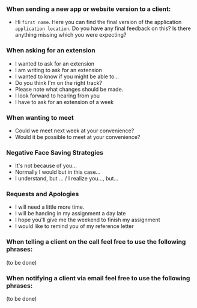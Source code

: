 ### When sending a new app or website version to a client:

- Hi `first name`. Here you can find the final version of the application `application location`. Do you have any final feedback on this? Is there anything missing which you were expecting?

### When asking for an extension

- I wanted to ask for an extension
- I am writing to ask for an extension
- I wanted to know if you might be able to...
- Do you think I'm on the right track?
- Please note what changes should be made.
- I look forward to hearing from you
- I have to ask for an extension of a week

### When wanting to meet

- Could we meet next week at your convenience?
- Would it be possible to meet at your convenience?

### Negative Face Saving Strategies

- It's not because of you...
- Normally I would but in this case...
- I understand, but ... / I realize you..., but...

### Requests and Apologies

- I will need a little more time.
- I will be handing in my assignment a day late
- I hope you'll give me the weekend to finish my assignment
- I would like to remind you of my reference letter

### When telling a client on the call feel free to use the following phrases:

(to be done)

### When notifying a client via email feel free to use the following phrases:

(to be done)
